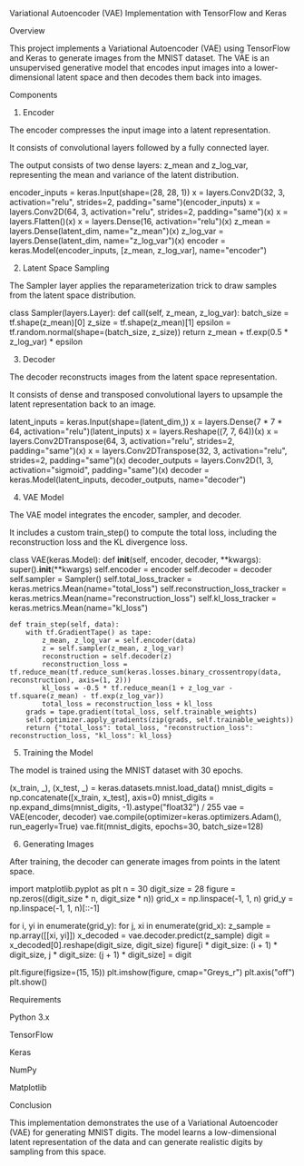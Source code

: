 Variational Autoencoder (VAE) Implementation with TensorFlow and Keras

Overview

This project implements a Variational Autoencoder (VAE) using TensorFlow and Keras to generate images from the MNIST dataset. The VAE is an unsupervised generative model that encodes input images into a lower-dimensional latent space and then decodes them back into images.

Components

1. Encoder

The encoder compresses the input image into a latent representation.

It consists of convolutional layers followed by a fully connected layer.

The output consists of two dense layers: z_mean and z_log_var, representing the mean and variance of the latent distribution.

encoder_inputs = keras.Input(shape=(28, 28, 1))
x = layers.Conv2D(32, 3, activation="relu", strides=2, padding="same")(encoder_inputs)
x = layers.Conv2D(64, 3, activation="relu", strides=2, padding="same")(x)
x = layers.Flatten()(x)
x = layers.Dense(16, activation="relu")(x)
z_mean = layers.Dense(latent_dim, name="z_mean")(x)
z_log_var = layers.Dense(latent_dim, name="z_log_var")(x)
encoder = keras.Model(encoder_inputs, [z_mean, z_log_var], name="encoder")

2. Latent Space Sampling

The Sampler layer applies the reparameterization trick to draw samples from the latent space distribution.

class Sampler(layers.Layer):
    def call(self, z_mean, z_log_var):
        batch_size = tf.shape(z_mean)[0]
        z_size = tf.shape(z_mean)[1]
        epsilon = tf.random.normal(shape=(batch_size, z_size))
        return z_mean + tf.exp(0.5 * z_log_var) * epsilon

3. Decoder

The decoder reconstructs images from the latent space representation.

It consists of dense and transposed convolutional layers to upsample the latent representation back to an image.

latent_inputs = keras.Input(shape=(latent_dim,))
x = layers.Dense(7 * 7 * 64, activation="relu")(latent_inputs)
x = layers.Reshape((7, 7, 64))(x)
x = layers.Conv2DTranspose(64, 3, activation="relu", strides=2, padding="same")(x)
x = layers.Conv2DTranspose(32, 3, activation="relu", strides=2, padding="same")(x)
decoder_outputs = layers.Conv2D(1, 3, activation="sigmoid", padding="same")(x)
decoder = keras.Model(latent_inputs, decoder_outputs, name="decoder")

4. VAE Model

The VAE model integrates the encoder, sampler, and decoder.

It includes a custom train_step() to compute the total loss, including the reconstruction loss and the KL divergence loss.

class VAE(keras.Model):
    def __init__(self, encoder, decoder, **kwargs):
        super().__init__(**kwargs)
        self.encoder = encoder
        self.decoder = decoder
        self.sampler = Sampler()
        self.total_loss_tracker = keras.metrics.Mean(name="total_loss")
        self.reconstruction_loss_tracker = keras.metrics.Mean(name="reconstruction_loss")
        self.kl_loss_tracker = keras.metrics.Mean(name="kl_loss")

    def train_step(self, data):
        with tf.GradientTape() as tape:
            z_mean, z_log_var = self.encoder(data)
            z = self.sampler(z_mean, z_log_var)
            reconstruction = self.decoder(z)
            reconstruction_loss = tf.reduce_mean(tf.reduce_sum(keras.losses.binary_crossentropy(data, reconstruction), axis=(1, 2)))
            kl_loss = -0.5 * tf.reduce_mean(1 + z_log_var - tf.square(z_mean) - tf.exp(z_log_var))
            total_loss = reconstruction_loss + kl_loss
        grads = tape.gradient(total_loss, self.trainable_weights)
        self.optimizer.apply_gradients(zip(grads, self.trainable_weights))
        return {"total_loss": total_loss, "reconstruction_loss": reconstruction_loss, "kl_loss": kl_loss}

5. Training the Model

The model is trained using the MNIST dataset with 30 epochs.

(x_train, _), (x_test, _) = keras.datasets.mnist.load_data()
mnist_digits = np.concatenate([x_train, x_test], axis=0)
mnist_digits = np.expand_dims(mnist_digits, -1).astype("float32") / 255
vae = VAE(encoder, decoder)
vae.compile(optimizer=keras.optimizers.Adam(), run_eagerly=True)
vae.fit(mnist_digits, epochs=30, batch_size=128)

6. Generating Images

After training, the decoder can generate images from points in the latent space.

import matplotlib.pyplot as plt
n = 30
digit_size = 28
figure = np.zeros((digit_size * n, digit_size * n))
grid_x = np.linspace(-1, 1, n)
grid_y = np.linspace(-1, 1, n)[::-1]

for i, yi in enumerate(grid_y):
    for j, xi in enumerate(grid_x):
        z_sample = np.array([[xi, yi]])
        x_decoded = vae.decoder.predict(z_sample)
        digit = x_decoded[0].reshape(digit_size, digit_size)
        figure[i * digit_size: (i + 1) * digit_size, j * digit_size: (j + 1) * digit_size] = digit

plt.figure(figsize=(15, 15))
plt.imshow(figure, cmap="Greys_r")
plt.axis("off")
plt.show()

Requirements

Python 3.x

TensorFlow

Keras

NumPy

Matplotlib

Conclusion

This implementation demonstrates the use of a Variational Autoencoder (VAE) for generating MNIST digits. The model learns a low-dimensional latent representation of the data and can generate realistic digits by sampling from this space.
